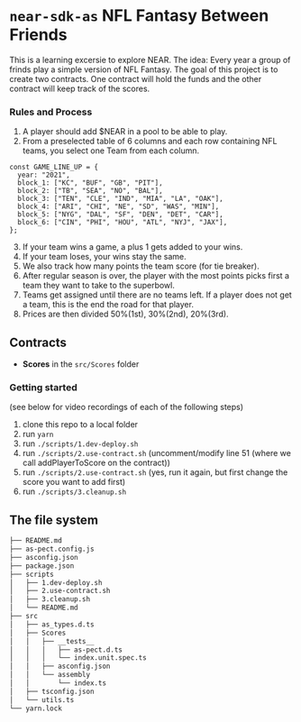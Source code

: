 # `near-sdk-as` NFL Fantasy Between Friends

This is a learning excersie to explore NEAR.
The idea: Every year a group of frinds play a simple version of NFL Fantasy. The goal of this project is to create two contracts. One contract will hold the funds and the other contract will keep track of the scores.

### Rules and Process

1. A player should add $NEAR in a pool to be able to play.
2. From a preselected table of 6 columns and each row containing NFL teams, you select one Team from each column.

```
const GAME_LINE_UP = {
  year: "2021",
  block_1: ["KC", "BUF", "GB", "PIT"],
  block_2: ["TB", "SEA", "NO", "BAL"],
  block_3: ["TEN", "CLE", "IND", "MIA", "LA", "OAK"],
  block_4: ["ARI", "CHI", "NE", "SD", "WAS", "MIN"],
  block_5: ["NYG", "DAL", "SF", "DEN", "DET", "CAR"],
  block_6: ["CIN", "PHI", "HOU", "ATL", "NYJ", "JAX"],
};
```

3. If your team wins a game, a plus 1 gets added to your wins.
4. If your team loses, your wins stay the same.
5. We also track how many points the team score (for tie breaker).
6. After regular season is over, the player with the most points picks first a team they want to take to the superbowl.
7. Teams get assigned until there are no teams left. If a player does not get a team, this is the end the road for that player.
8. Prices are then divided 50%(1st), 30%(2nd), 20%(3rd).

## Contracts

- **Scores** in the `src/Scores` folder
<!-- todo - **Pool**   -->

### Getting started

(see below for video recordings of each of the following steps)

1. clone this repo to a local folder
2. run `yarn`
3. run `./scripts/1.dev-deploy.sh`
4. run `./scripts/2.use-contract.sh` (uncomment/modify line 51 (where we call addPlayerToScore on the contract))
5. run `./scripts/2.use-contract.sh` (yes, run it again, but first change the score you want to add first)
6. run `./scripts/3.cleanup.sh`

## The file system

```sh
├── README.md
├── as-pect.config.js
├── asconfig.json
├── package.json
├── scripts
│   ├── 1.dev-deploy.sh
│   ├── 2.use-contract.sh
│   ├── 3.cleanup.sh
│   └── README.md
├── src
│   ├── as_types.d.ts
│   ├── Scores
│   │   ├── __tests__
│   │   │   ├── as-pect.d.ts
│   │   │   └── index.unit.spec.ts
│   │   ├── asconfig.json
│   │   └── assembly
│   │       └── index.ts
│   ├── tsconfig.json
│   └── utils.ts
└── yarn.lock

```
